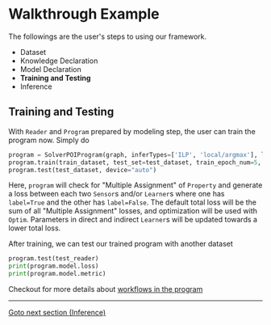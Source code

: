 # Walkthrough Example

The followings are the user's steps to using our framework.

- Dataset
- Knowledge Declaration
- Model Declaration
- **Training and Testing**
- Inference


## Training and Testing

With `Reader` and `Program` prepared by modeling step, the user can train the program now.
Simply do 

```python
program = SolverPOIProgram(graph, inferTypes=['ILP', 'local/argmax'], loss=MacroAverageTracker(NBCrossEntropyLoss()), metric={'ILP':PRF1Tracker(DatanodeCMMetric()),'argmax':PRF1Tracker(DatanodeCMMetric('local/argmax'))})
program.train(train_dataset, test_set=test_dataset, train_epoch_num=5, Optim=torch.optim.Adam, device='auto')
program.test(test_dataset, device="auto")
```

Here, `program` will check for "Multiple Assignment" of `Property` and generate a loss between each two `Sensor`s and/or `Learner`s where one has `label=True` and the other has `label=False`. The default total loss will be the sum of all "Multiple Assignment" losses, and optimization will be used with `Optim`. Parameters in direct and indirect `Learner`s will be updated towards a lower total loss.

After training, we can test our trained program with another dataset

```python
program.test(test_reader)
print(program.model.loss)  
print(program.model.metric)  
```

Checkout for more details about [workflows in the program](https://github.com/HLR/DomiKnowS/blob/Doc/Main%20Components/Workflow%20(Training).md)

____
[Goto next section (Inference)](Inference.md)


